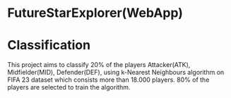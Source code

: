 # FutureStarExplorer(WebApp)

# Classification
This project aims to classify 20% of the players Attacker(ATK), Midfielder(MID), Defender(DEF), using k-Nearest Neighbours algorithm on FIFA 23 dataset which consists more than 18.000 players. 80% of the players are selected to train the algorithm.  
